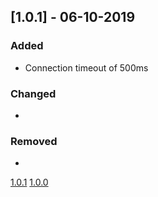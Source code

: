 ## [1.0.1] - 06-10-2019
### Added
- Connection timeout of 500ms

### Changed
- 

### Removed
- 

[1.0.1](https://github.com/SpookyCoin/GUI-Wallet/releases/tag/v1.0.1)
[1.0.0](https://github.com/SpookyCoin/GUI-Wallet/releases/tag/v1.0.0)